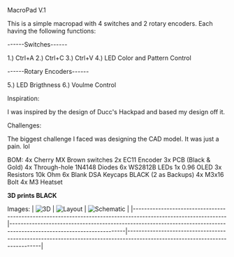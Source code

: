 MacroPad V.1

This is a simple macropad with 4 switches and 2 rotary encoders. Each having the following functions:

------Switches------

1.) Ctrl+A
2.) Ctrl+C
3.) Ctrl+V
4.) LED Color and Pattern Control

------Rotary Encoders------

5.) LED Brigthness
6.) Voulme Control 

Inspiration:

I was inspired by the design of Ducc's Hackpad and based my design off it.

Challenges:

The biggest challenge I faced was designing the CAD model. It was just a pain. lol

BOM:
4x Cherry MX Brown switches
2x EC11 Encoder
3x PCB (Black & Gold)
4x Through-hole 1N4148 Diodes
6x WS2812B LEDs
1x 0.96 OLED
3x Resistors 10k Ohm
6x Blank DSA Keycaps BLACK (2 as Backups)
4x M3x16 Bolt
4x M3 Heatset

**3D prints BLACK**

Images:
| ![3D](https://github.com/KiaKia86/hackpad/blob/main/hackpads/Macro%20Pad%20V.1/PCB/PCB%20Picturres/3DJPG.jpg) | ![Layout](https://github.com/KiaKia86/hackpad/blob/main/hackpads/Macro%20Pad%20V.1/PCB/PCB%20Picturres/LayoutJPG.jpg) | ![Schematic](https://github.com/KiaKia86/hackpad/blob/main/hackpads/Macro%20Pad%20V.1/PCB/PCB%20Picturres/SchematicJPG.jpg) |
|---------------------------------------------------------------------------------------------------------------|-----------------------------------------------------------------------------------------------------------------------|-----------------------------------------------------------------------------------------------------------------------------|
